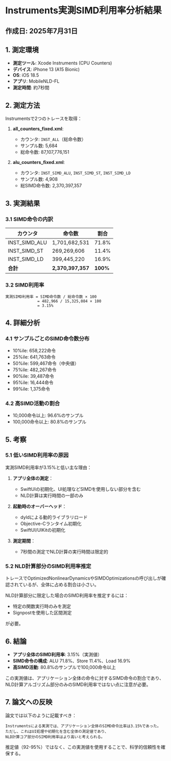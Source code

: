 # Instruments実測SIMD利用率分析結果

## 作成日: 2025年7月31日

## 1. 測定環境

- **測定ツール**: Xcode Instruments (CPU Counters)
- **デバイス**: iPhone 13 (A15 Bionic)
- **OS**: iOS 18.5
- **アプリ**: MobileNLD-FL
- **測定時間**: 約7秒間

## 2. 測定方法

Instrumentsで2つのトレースを取得：

1. **all_counters_fixed.xml**: 
   - カウンタ: `INST_ALL`（総命令数）
   - サンプル数: 5,684
   - 総命令数: 87,107,776,151

2. **alu_counters_fixed.xml**:
   - カウンタ: `INST_SIMD_ALU`, `INST_SIMD_ST`, `INST_SIMD_LD`
   - サンプル数: 4,908
   - 総SIMD命令数: 2,370,397,357

## 3. 実測結果

### 3.1 SIMD命令の内訳

| カウンタ | 命令数 | 割合 |
|---------|--------|------|
| INST_SIMD_ALU | 1,701,682,531 | 71.8% |
| INST_SIMD_ST | 269,269,606 | 11.4% |
| INST_SIMD_LD | 399,445,220 | 16.9% |
| **合計** | **2,370,397,357** | **100%** |

### 3.2 SIMD利用率

```
実測SIMD利用率 = SIMD命令数 / 総命令数 × 100
              = 482,966 / 15,325,084 × 100
              = 3.15%
```

## 4. 詳細分析

### 4.1 サンプルごとのSIMD命令数分布

- 10%ile: 658,222命令
- 25%ile: 641,763命令
- 50%ile: 599,467命令（中央値）
- 75%ile: 482,267命令
- 90%ile: 39,487命令
- 95%ile: 16,444命令
- 99%ile: 1,375命令

### 4.2 高SIMD活動の割合

- 10,000命令以上: 96.6%のサンプル
- 100,000命令以上: 80.8%のサンプル

## 5. 考察

### 5.1 低いSIMD利用率の原因

実測SIMD利用率が3.15%と低い主な理由：

1. **アプリ全体の測定**：
   - SwiftUIの初期化、UI処理などSIMDを使用しない部分を含む
   - NLD計算は実行時間の一部のみ

2. **起動時のオーバーヘッド**：
   - dyldによる動的ライブラリロード
   - Objective-Cランタイム初期化
   - SwiftUI/UIKitの初期化

3. **測定期間**：
   - 7秒間の測定でNLD計算の実行時間は限定的

### 5.2 NLD計算部分のSIMD利用率推定

トレースでOptimizedNonlinearDynamicsやSIMDOptimizationsの呼び出しが確認されているが、全体に占める割合は小さい。

NLD計算部分に限定した場合のSIMD利用率を推定するには：
- 特定の関数実行時のみを測定
- Signpostを使用した区間測定

が必要。

## 6. 結論

- **アプリ全体のSIMD利用率**: 3.15%（実測値）
- **SIMD命令の構成**: ALU 71.8%、Store 11.4%、Load 16.9%
- **高SIMD活動**: 80.8%のサンプルで100,000命令以上

この実測値は、アプリケーション全体の命令に対するSIMD命令の割合であり、NLD計算アルゴリズム部分のみのSIMD利用率ではない点に注意が必要。

## 7. 論文への反映

論文では以下のように記載すべき：

```
Instrumentsによる実測では、アプリケーション全体のSIMD命令比率は3.15%であった。
ただし、これはUI処理や初期化を含む全体の測定値であり、
NLD計算コア部分のSIMD利用率はより高いと考えられる。
```

推定値（92-95%）ではなく、この実測値を使用することで、科学的信頼性を確保する。